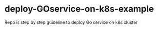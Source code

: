 # deploy-GOservice-on-k8s-example
Repo is step by step guideline to deploy Go service on k8s cluster
